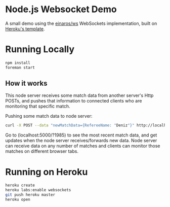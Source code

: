# Node.js Websocket Demo

A small demo using the [einaros/ws](http://einaros.github.io/ws/) WebSockets implementation, built on [Heroku's template](https://github.com/heroku-examples/node-ws-test).

# Running Locally

``` bash
npm install
foreman start
```

## How it works

This node server receives some match data from another server's Http POSTs, 
  and pushes that information to connected clients who are monitoring that specific match.

Pushing some match data to node server:
``` bash
curl -X POST --data "newMatchData={RefereeName: "Deniz"}" http://localhost:5000/match/1985
```

Go to (localhost:5000/?1985) to see the most recent match data, and get updates when the node server receives/forwards 
  new data. Node server can receive data on any number of matches and clients can monitor those matches on different browser tabs.

# Running on Heroku

``` bash
heroku create
heroku labs:enable websockets
git push heroku master
heroku open
```

